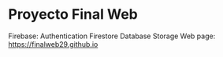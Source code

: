 # Proyecto Final Web
Firebase:
Authentication
Firestore Database
Storage
Web page: https://finalweb29.github.io
